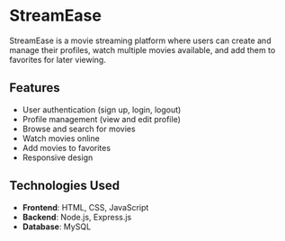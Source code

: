 # StreamEase

StreamEase is a movie streaming platform where users can create and manage their profiles, watch multiple movies available, and add them to favorites for later viewing.


## Features

- User authentication (sign up, login, logout)
- Profile management (view and edit profile)
- Browse and search for movies
- Watch movies online
- Add movies to favorites
- Responsive design

## Technologies Used

- **Frontend**: HTML, CSS, JavaScript
- **Backend**: Node.js, Express.js
- **Database**: MySQL